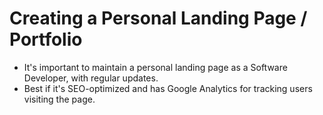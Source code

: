 # Creating a Personal Landing Page / Portfolio

- It's important to maintain a personal landing page as a Software Developer, with regular updates.
- Best if it's SEO-optimized and has Google Analytics for tracking users visiting the page.
